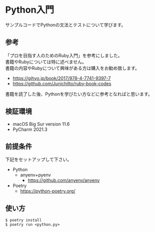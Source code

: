 # Python入門

サンプルコードでPythonの文法とテストについて学びます。

## 参考

「プロを目指す人のためのRuby入門」を参考にしました。  
書籍やRubyについては特に述べません。  
書籍の内容やRubyについて興味がある方は購入をお勧め致します。

- https://gihyo.jp/book/2017/978-4-7741-9397-7
- https://github.com/JunichiIto/ruby-book-codes

書籍を読了した後、Pythonを学びたい方などに参考となればと思います。

## 検証環境

- macOS Big Sur version 11.6
- PyCharm 2021.3

## 前提条件

下記をセットアップして下さい。

- Python
  - anyenv+pyenv
    - https://github.com/anyenv/anyenv
- Poetry
  - https://python-poetry.org/

## 使い方

```
$ poetry install
$ poetry run <python.py>
```